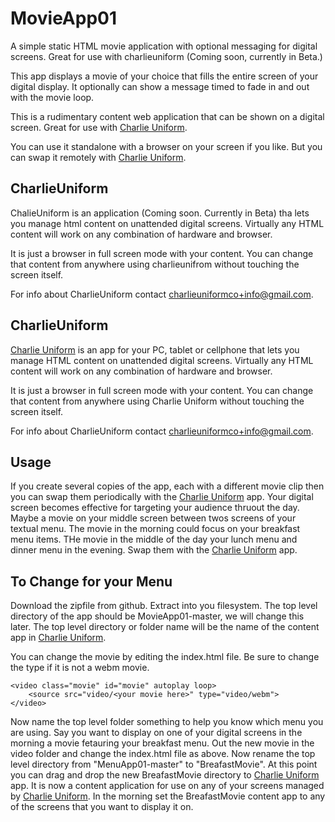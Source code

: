 # MovieApp01
A simple static HTML movie application with optional messaging for digital screens. Great for use with charlieuniform (Coming soon, currently in Beta.)

This app displays a movie of your choice that fills the entire screen of your digital display. It optionally can show a message timed to fade in and out with the movie loop.

This is a rudimentary content web application that can be shown on a digital screen. Great for use with [Charlie Uniform](https://charlieuniform.com).

You can use it standalone with a browser on your screen if you like. But you can swap it remotely with [Charlie Uniform](https://charlieuniform.com).

## CharlieUniform
ChalieUniform is an application (Coming soon. Currently in Beta) tha lets you manage html content on unattended digital screens. Virtually any HTML content will work on any combination of hardware and browser. 

It is just a browser in full screen mode with your content. You can change that content from anywhere using charlieunifrom without touching the screen itself.

For info about CharlieUniform contact charlieuniformco+info@gmail.com.

## CharlieUniform
[Charlie Uniform](https://charlieuniform.com) is an app for your PC, tablet or cellphone that lets you manage HTML content on unattended digital screens. Virtually any HTML content will work on any combination of hardware and browser. 

It is just a browser in full screen mode with your content. You can change that content from anywhere using Charlie Uniform without touching the screen itself.

For info about CharlieUniform contact charlieuniformco+info@gmail.com.

## Usage
If you create several copies of the app, each with a different movie clip then you can swap them periodically with the [Charlie Uniform](https://charlieuniform.com) app. Your digital screen becomes effective for targeting your audience thruout the day. Maybe a movie on your middle screen between twos screens of your textual menu. The movie in the morning could focus on your breakfast menu items. THe movie in the middle of the day your lunch menu and dinner menu in the evening. Swap them with the [Charlie Uniform](https://charlieuniform.com) app.

## To Change for your Menu
Download the zipfile from github. Extract into you filesystem. The top level directory of the app should be MovieApp01-master, we will change this later. The top level directory or folder name will be the name of the content app in [Charlie Uniform](https://charlieuniform.com). 

You can change the movie by editing the index.html file. Be sure to change the type if it is not a webm movie.
```
<video class="movie" id="movie" autoplay loop>
	<source src="video/<your movie here>" type="video/webm">
</video>
```

Now name the top level folder something to help you know which menu you are using. Say you want to display on one of your digital screens in the morning a movie fetauring your breakfast menu. Out the new movie in the video folder and change the index.html file as above. Now rename the top level directory from "MenuApp01-master" to "BreafastMovie". At this point you can drag and drop the new BreafastMovie directory to [Charlie Uniform](https://charlieuniform.com) app. It is now a content application for use on any of your screens managed by [Charlie Uniform](https://charlieuniform.com). In the morning set the BreafastMovie content app to any of the screens that you want to display it on.



